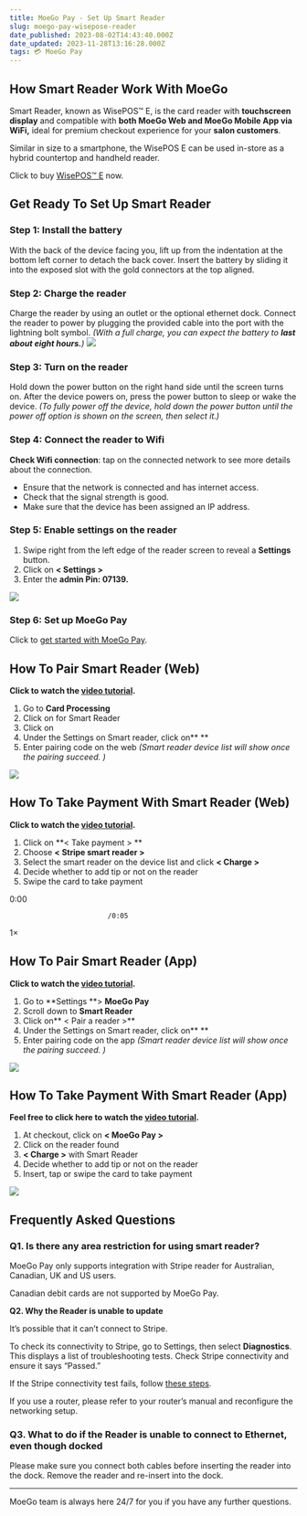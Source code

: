 ```yaml
---
title: MoeGo Pay - Set Up Smart Reader
slug: moego-pay-wisepose-reader
date_published: 2023-08-02T14:43:40.000Z
date_updated: 2023-11-28T13:16:28.000Z
tags: 💳 MoeGo Pay
---
```


## How Smart Reader Work With MoeGo

Smart Reader, known as WisePOS™ E, is the card reader with **touchscreen display** and compatible with **both MoeGo Web and MoeGo Mobile App via WiFi,** ideal for premium checkout experience for your **salon customers**.

Similar in size to a smartphone, the WisePOS E can be used in-store as a hybrid countertop and handheld reader. 

Click to buy [WisePOS™ E](https://www.moego.shop/products/bbpos-wisepos-e) now. 

## Get Ready To Set Up Smart Reader

### Step 1: Install the battery

With the back of the device facing you, lift up from the indentation at the bottom left corner to detach the back cover. Insert the battery by sliding it into the exposed slot with the gold connectors at the top aligned.

### Step 2: Charge the reader

Charge the reader by using an outlet or the optional ethernet dock. Connect the reader to power by plugging the provided cable into the port with the lightning bolt symbol. *(With a full charge, you can expect the battery to **last about eight hours.**)*
![](__GHOST_URL__/content/images/2023/08/Frame-427319932-1.png)
### Step 3: **Turn on the reader**

Hold down the power button on the right hand side until the screen turns on. After the device powers on, press the power button to sleep or wake the device. *(To fully power off the device, hold down the power button until the power off option is shown on the screen, then select it.)*

### Step 4: Connect the reader to Wifi

**Check Wifi connection**: tap on the connected network to see more details about the connection.

- Ensure that the network is connected and has internet access.
- Check that the signal strength is good.
- Make sure that the device has been assigned an IP address.

### Step 5: Enable settings on the reader

1. Swipe right from the left edge of the reader screen to reveal a **Settings** button.
2. Click on **< Settings >**
3. Enter the **admin Pin: 07139.**

![](__GHOST_URL__/content/images/2023/07/Frame-427319926.png)
### Step 6: Set up MoeGo Pay

Click to [get started with MoeGo Pay](__GHOST_URL__/set-up-moego-pay/).

## How To Pair Smart Reader (Web)

**Click to watch the **[**video tutorial**](https://www.youtube.com/watch?v=x2fYWrwLGsA)**.**

1. Go to **Card Processing**
2. Click on **<Settings>** for Smart Reader
3. Click on **<Pair a reader>**
4. Under the Settings on Smart reader, click on** <Generate pairing code>**
5. Enter pairing code on the web *(Smart reader device list will show once the pairing succeed. )*

![](__GHOST_URL__/content/images/2023/07/Frame-427319927.png)
## How To Take Payment With Smart Reader (Web)

**Click to watch the **[**video tutorial**](https://www.youtube.com/watch?v=hyy3rqyCuO8&amp;t=6s)**.**

1. Click on **< Take payment > **
2. Choose **< Stripe smart reader >**
3. Select the smart reader on the device list and click **< Charge >**
4. Decide whether to add tip or not on the reader
5. Swipe the card to take payment

0:00

                            /0:05
1×

## How To Pair Smart Reader  (App)

**Click to watch the **[**video tutorial**](https://www.youtube.com/watch?v=NfX3kGQd6IE)**.**

1. Go to **Settings **> **MoeGo Pay**
2. Scroll down to **Smart Reader**
3. Click on** < Pair a reader >**
4. Under the Settings on Smart reader, click on** <Generate pairing code>**
5. Enter pairing code on the app *(Smart reader device list will show once the pairing succeed. )*

![](__GHOST_URL__/content/images/2023/07/Frame-427319919.png)
## How To Take Payment With Smart Reader (App)

**Feel free to click here to watch the **[**video tutorial**](https://www.youtube.com/watch?v=hyy3rqyCuO8&amp;t=6s)**.**

1. At checkout, click on **< MoeGo Pay >**
2. Click on the reader found
3. **< Charge >** with Smart Reader
4. Decide whether to add tip or not on the reader
5. Insert, tap or swipe the card to take payment

![](__GHOST_URL__/content/images/2023/07/Frame-427319920.png)
## Frequently Asked Questions

### Q1. Is there any area restriction for using smart reader?

MoeGo Pay only supports integration with Stripe reader for Australian, Canadian, UK and US users. 

Canadian debit cards are not supported by MoeGo Pay.

**Q2. Why the Reader is unable to update**

It’s possible that it can’t connect to Stripe. 

To check its connectivity to Stripe, go to Settings, then select **Diagnostics**. This displays a list of troubleshooting tests. Check Stripe connectivity and ensure it says “Passed.”

If the Stripe connectivity test fails, follow [these steps](https://stripe.com/docs/terminal/readers/bbpos-wisepos-e#reader-has-ip-address,-but-is-unable-to-communicate-with-stripe).

If you use a router, please refer to your router’s manual and reconfigure the networking setup.

### Q3. What to do if the Reader is unable to connect to Ethernet, even though docked

Please make sure you connect both cables before inserting the reader into the dock. Remove the reader and re-insert into the dock.

---

MoeGo team is always here 24/7 for you if you have any further questions.
